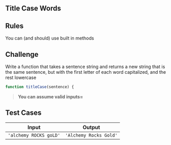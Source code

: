 Title Case Words
---

## Rules

You can (and should) use built in methods

## Challenge

Write a function that takes a sentence string and returns a new string that is the same sentence, but with the first letter of each word capitalized, and the rest lowercase

```js
function titleCase(sentence) {
```

> **You can assume valid inputs=**

## Test Cases

Input | Output
---|---
`'alchemy ROCKS goLD'` | `'Alchemy Rocks Gold'`
